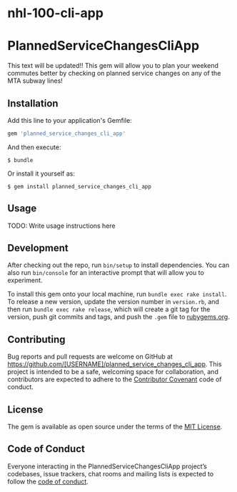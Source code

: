 # nhl-100-cli-app

# PlannedServiceChangesCliApp

This text will be updated!! This gem will allow you to plan your weekend commutes better by checking on planned service changes on any of the MTA subway lines!

## Installation

Add this line to your application's Gemfile:

```ruby
gem 'planned_service_changes_cli_app'
```

And then execute:

    $ bundle

Or install it yourself as:

    $ gem install planned_service_changes_cli_app

## Usage

TODO: Write usage instructions here

## Development

After checking out the repo, run `bin/setup` to install dependencies. You can also run `bin/console` for an interactive prompt that will allow you to experiment.

To install this gem onto your local machine, run `bundle exec rake install`. To release a new version, update the version number in `version.rb`, and then run `bundle exec rake release`, which will create a git tag for the version, push git commits and tags, and push the `.gem` file to [rubygems.org](https://rubygems.org).

## Contributing

Bug reports and pull requests are welcome on GitHub at https://github.com/[USERNAME]/planned_service_changes_cli_app. This project is intended to be a safe, welcoming space for collaboration, and contributors are expected to adhere to the [Contributor Covenant](http://contributor-covenant.org) code of conduct.

## License

The gem is available as open source under the terms of the [MIT License](https://opensource.org/licenses/MIT).

## Code of Conduct

Everyone interacting in the PlannedServiceChangesCliApp project’s codebases, issue trackers, chat rooms and mailing lists is expected to follow the [code of conduct](https://github.com/[USERNAME]/planned_service_changes_cli_app/blob/master/CODE_OF_CONDUCT.md).
